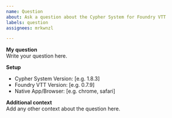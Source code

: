 ```yaml
---
name: Question
about: Ask a question about the Cypher System for Foundry VTT
labels: question
assignees: mrkwnzl

---
```


**My question**  
Write your question here.

**Setup**  
 - Cypher System Version: [e.g. 1.8.3]
 - Foundry VTT Version: [e.g. 0.7.9]
 - Native App/Browser: [e.g. chrome, safari]
 
 **Additional context**  
Add any other context about the question here.
